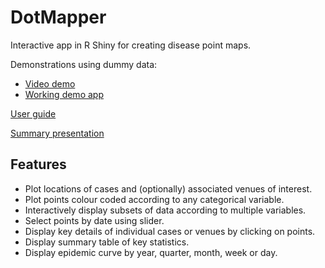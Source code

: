 # DotMapper


Interactive app in R Shiny for creating disease point maps.

Demonstrations using dummy data:

- [Video demo](https://www.youtube.com/watch?v=eSVd_38Ezgk)
- [Working demo app](https://cathsmith57.shinyapps.io/demoApp/) 


[User guide](https://github.com/cathsmith57/DotMapper/blob/master/UserGuide.md)


[Summary presentation](https://github.com/cathsmith57/DotMapper/blob/master/Summary.pdf)

## Features
- Plot locations of cases and (optionally) associated venues of interest.
- Plot points colour coded according to any categorical variable.
- Interactively display subsets of data according to multiple variables.
- Select points by date using slider.
- Display key details of individual cases or venues by clicking on points. 
- Display summary table of key statistics.
- Display epidemic curve by year, quarter, month, week or day.